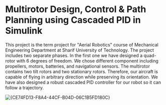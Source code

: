 # Multirotor Design, Control & Path Planning using Cascaded PID in Simulink
This project is the term project for "Aerial Robotics" course of Mechanical Engineering Department at Sharif University of Technology.
The project includes two separate phases. In the first one we have designed a quad-rotor with 6 degrees of freedom. 
We chose different component including propellers, motors, batteries, and navigational sensors. The multirotor contains two tilt rotors and two stationary rotors.
Therefore, our aircraft is capable of flying in arbitrary direction while preserving its orientation. 
We have also designed a robust cascaded PID controller for our robot so it can follow a trajectory.

![{CE74FD13-F8A4-44CF-B04D-06C1B5FD180C}](https://github.com/user-attachments/assets/8603ca5f-b62f-474a-9d93-55a3f20551e5)
